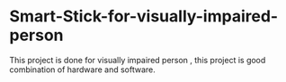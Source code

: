 # Smart-Stick-for-visually-impaired-person
This project is done for visually impaired person , this project is good combination of hardware and software.  
